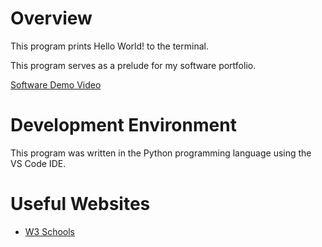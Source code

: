 # Overview

This program prints Hello World! to the terminal.

This program serves as a prelude for my software portfolio.

[Software Demo Video](https://youtu.be/pOm5dEzUu_g)

# Development Environment

This program was written in the Python programming language using the VS Code IDE.

# Useful Websites

* [W3 Schools](https://www.w3schools.com/python/python_strings.asp)